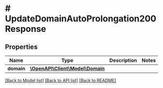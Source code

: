 # # UpdateDomainAutoProlongation200Response

## Properties

Name | Type | Description | Notes
------------ | ------------- | ------------- | -------------
**domain** | [**\OpenAPI\Client\Model\Domain**](Domain.md) |  |

[[Back to Model list]](../../README.md#models) [[Back to API list]](../../README.md#endpoints) [[Back to README]](../../README.md)
